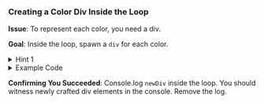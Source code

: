 ### **Creating a Color Div Inside the Loop**

**Issue**: To represent each color, you need a div.

**Goal**: Inside the loop, spawn a `div` for each color.

<details>
<summary>Hint 1</summary>
Use `document.createElement()`.
</details>

<details>
<summary>Example Code</summary>

Ensure your code is within the loop context.

```javascript
for (let counter = 0; counter < colorList.length; counter++) {
  let newDiv = document.createElement("div");
  // Your following code
}
```

</details>

**Confirming You Succeeded**: Console.log `newDiv` inside the loop. You should witness newly crafted div elements in the console. Remove the log.
